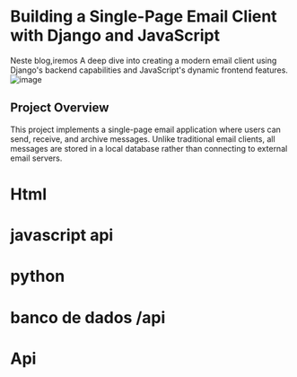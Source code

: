 # Building a Single-Page Email Client with Django and JavaScript


Neste blog,iremos A deep dive into creating a modern email client using Django's backend capabilities and JavaScript's dynamic frontend features.
![image](https://github.com/user-attachments/assets/d48767a4-34af-4691-a47f-08742d8976d7)

## Project Overview

This project implements a single-page email application where users can send, receive, and archive messages. Unlike traditional email clients, all messages are stored in a local database rather than connecting to external email servers.

# Html
# javascript api
# python
# banco de dados /api

# Api
